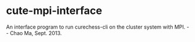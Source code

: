 cute-mpi-interface
==================

An interface program to run curechess-cli on the cluster system with MPI. -- Chao Ma, Sept. 2013.
